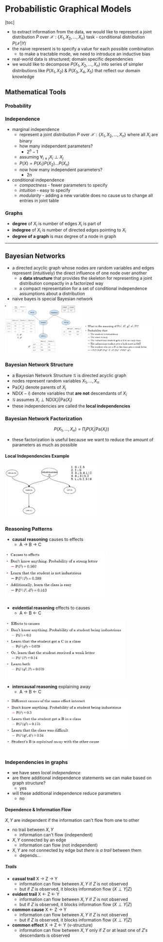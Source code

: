 # Probabilistic Graphical Models

[toc]

- to extract information from the data, we would like to represent a joint distribution $P$ over $\mathcal X:\{X_1,X_2,...,X_n\}$ task - conditional distribution $P(\mathcal X|Y)$
- the naive represent is to specify a value for each possible combination
  - to make a tractable mode, we need to introduce an inductive bias
- real-world data is structured; domain specific dependencies
- we would like to decompose $P(X_1,X_2,...,X_n)$ into series of simpler distributions like $P(X_1,X_2)$ & $P(X_3,X_4,X_5)$ that reflect our domain knowledge

## Mathematical Tools

### Probability

### Independence

- marginal independence
  - represent a joint distribution $P$ over $\mathcal X:\{X_1,X_2,...,X_n\}$ where all $X_i$ are binary
  - how many independent parameters?
    - $2^n-1$
  - assuming $\forall_{i\ne j}X_i\perp X_j$
  - $P(X)=P(X_1)P(X_2)...P(X_n)$
  - now how many independent parameters?
    - $2n$
- conditional independence
  - *compactness* - fewer parameters to specify
  - *intuition* - easy to specify
  - *modularity* - adding a new variable does no cause us to change all entries in joint table

### Graphs

- **degree** of $X_i$ is number of edges $X_i$ is part of
- **indegree** of $X_i$ is number of directed edges pointing to $X_i$
- **degree of a graph** is max degree of a node in graph

---

## Bayesian Networks

- a directed acyclic graph whose nodes are random variables and edges represent (intuitively) the direct influence of one node over another
  - a **data structure** that provides the skeleton for representing a joint distribution compactly in a factorized way
  - a compact representation for a set of conditional independence assumptions about a distribution 
- naive bayes is special Bayesian network 

<img src="images/image-20231017074334202.png" alt="image-20231017074334202" style="zoom:25%;" />

<img src="images/image-20231017074441789.png" alt="image-20231017074441789" style="zoom:40%;" />

### Bayesian Network Structure

- a Bayesian Network Structure $\mathcal G$ is directed acyclic graph
- nodes represent random variables $X_1,...,X_n$
- $\text{Pa}(X_i)$ denote parents of $X_i$ 
- $\text{ND}(X-i)$ denote variables that **are not** descendants of $X_i$
- $\mathcal G$ assumes $X_i \perp \text{ND}(X_i) | \text{Pa}(X_i)$
- these independencies are called the **local independencies**

### Bayesian Network Factorization

$$
P(X_1,...,X_n) = \prod_i P(X_i|\text{Pa}(X_i))
$$

- these factorization is useful because we want to reduce the amount of parameters as much as possible

#### Local Independencies Example

<img src="images/image-20231017075154571.png" alt="image-20231017075154571" style="zoom:50%;" />

### Reasoning Patterns

- **causal reasoning** causes to effects
  - A → B → C

<img src="images/image-20231017075436134.png" alt="image-20231017075436134" style="zoom:67%;" />

- **evidential reasoning**  effects to causes
  - A ← B ← C

<img src="images/image-20231017075451098.png" alt="image-20231017075451098" style="zoom:67%;" />

- **intercausal reasoning** explaining away
  - A → B ← C

<img src="images/image-20231017075501213.png" alt="image-20231017075501213" style="zoom:67%;" />

### Independencies in graphs

- we have seen *local independence*
- are there additional independence statements we can make based on graph structure?
  - yes
- will these additional independence reduce parameters
  - no

#### Dependence & Information Flow

$X,Y$ are independent if the information can't flow from one to other

- no trail between $X,Y$
  - information can't flow (independent)
- $X,Y$ connected by an edge
  - information can flow (not independent)
- $X,Y$ are not connected by edge but *there is a trail* between them
  - depends...

##### Trails

- **casual trail** X → Z → Y
  - information can flow between $X,Y$ if $Z$ is not observed
  - but if $Z$ is observed, it blocks information flow ($X \perp Y|Z$)
- **evident trail** X ← Z ← Y
  - information can flow between $X,Y$ if $Z$ is not observed
  - but if $Z$ is observed, it blocks information flow ($X \perp Y|Z$)
- **common cause** X ← Z → Y
  - information can flow between $X,Y$ if $Z$ is not observed
  - but if $Z$ is observed, it blocks information flow ($X \perp Y|Z$)
- **common effect** X → Z ← Y (v-structure)
  - information can flow between $X,Y$ only if $Z$ or at least one of $Z's$ descendants is observed



